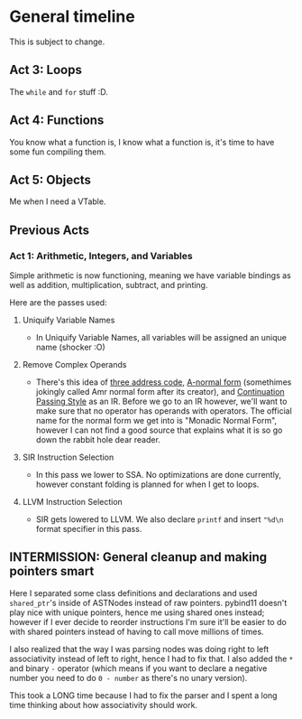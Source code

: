 # General timeline

This is subject to change.

## Act 3: Loops
The `while` and `for` stuff :D.

## Act 4: Functions
You know what a function is, I know what a function is, it's time to have some fun compiling them.

## Act 5: Objects
Me when I need a VTable.

## Previous Acts

###  Act 1: Arithmetic, Integers, and Variables
Simple arithmetic is now functioning, meaning we have variable bindings as well as addition, multiplication, subtract, and printing.

Here are the passes used:
1. Uniquify Variable Names
    - In Uniquify Variable Names, all variables will be assigned an unique name (shocker :O)

2. Remove Complex Operands
    - There's this idea of [three address code](https://en.wikipedia.org/wiki/Three-address_code), [A-normal form](https://en.wikipedia.org/wiki/A-normal_form) (somethimes jokingly called Amr normal form after its creator), and [Continuation Passing Style](https://en.wikipedia.org/wiki/Continuation-passing_style) as an IR. Before we go to an IR however, we'll want to make sure that no operator has operands with operators. The official name for the normal form we get into is "Monadic Normal Form", however I can not find a good source that explains what it is so go down the rabbit hole dear reader.
3. SIR Instruction Selection
    - In this pass we lower to SSA. No optimizations are done currently, however constant folding is planned for when I get to loops.
4. LLVM Instruction Selection
    - SIR gets lowered to LLVM. We also declare `printf` and insert `"%d\n` format specifier in this pass.

## INTERMISSION: General cleanup and making pointers smart
Here I separated some class definitions and declarations and used `shared_ptr`'s inside of ASTNodes instead of raw pointers. pybind11 doesn't play nice with unique pointers, hence me using shared ones instead; however if I ever decide to reorder instructions I'm sure it'll be easier to do with shared pointers instead of having to call move millions of times.

I also realized that the way I was parsing nodes was doing right to left associativity instead of left to right, hence I had to fix that. I also added the `*` and binary `-` operator (which means if you want to declare a negative number you need to do `0 - number` as there's no unary version).

This took a LONG time because I had to fix the parser and I spent a long time thinking about how associativity should work.
